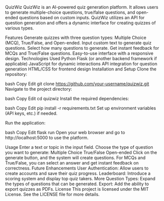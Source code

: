 QuizWiz
QuizWiz is an AI-powered quiz generation platform. It allows users to generate multiple-choice questions, true/false questions, and open-ended questions based on custom inputs. QuizWiz utilizes an API for question generation and offers a dynamic interface for creating quizzes of various types.

Features
Generate quizzes with three question types: Multiple Choice (MCQ), True/False, and Open-ended.
Input custom text to generate quiz questions.
Select how many questions to generate.
Get instant feedback for MCQs and True/False questions.
Easy-to-use interface with a responsive design.
Technologies Used
Python
Flask (or another backend framework if applicable)
JavaScript for dynamic interactions
API integration for question generation
HTML/CSS for frontend design
Installation and Setup
Clone the repository:

bash
Copy
Edit
git clone https://github.com/your-username/quizwiz.git
Navigate to the project directory:

bash
Copy
Edit
cd quizwiz
Install the required dependencies:

bash
Copy
Edit
pip install -r requirements.txt
Set up environment variables (API keys, etc.) if needed.

Run the application:

bash
Copy
Edit
flask run
Open your web browser and go to http://localhost:5000 to use the platform.

Usage
Enter a text or topic in the input field.
Choose the type of question you want to generate:
Multiple Choice
True/False
Open-ended
Click on the generate button, and the system will create questions.
For MCQs and True/False, you can select an answer and get instant feedback on correctness.
Future Enhancements
User Authentication: Allow users to create accounts and save their quiz progress.
Leaderboard: Introduce a scoring system and display top quiz takers.
More Question Types: Expand the types of questions that can be generated.
Export: Add the ability to export quizzes as PDFs.
License
This project is licensed under the MIT License. See the LICENSE file for more details.
